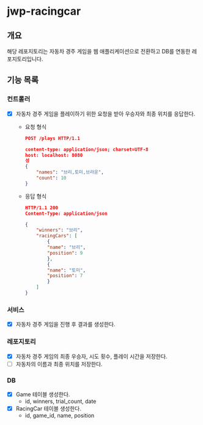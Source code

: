 # jwp-racingcar

## 개요

해당 레포지토리는 자동차 경주 게임을 웹 애플리케이션으로 전환하고 DB를 연동한 레포지토리입니다.

## 기능 목록

### 컨트롤러

- [x] 자동차 경주 게임을 플레이하기 위한 요청을 받아 우승자와 최종 위치를 응답한다.

    - 요청 형식
        ```json
        POST /plays HTTP/1.1
        
        content-type: application/json; charset=UTF-8
        host: localhost: 8080
        성
        {
            "names": "브리,토미,브라운",
            "count": 10
        }
        ```

    - 응답 형식
        ```json
        HTTP/1.1 200
        Content-Type: application/json
        
        {
            "winners": "브리",
            "racingCars": [
                {
                "name": "브리",
                "position": 9
                },
                {
                "name": "토미",
                "position": 7
                }
            ]
        }
        ```

### 서비스

- [x] 자동차 경주 게임을 진행 후 결과를 생성한다.

### 레포지토리

- [x] 자동차 경주 게임의 최종 우승자, 시도 횟수, 플레이 시간을 저장한다.
- [ ] 자동차의 이름과 최종 위치를 저장한다.

### DB

- [x] Game 테이블 생성한다.
    - id, winners, trial_count, date
- [x] RacingCar 테이블 생성한다.
    - id, game_id, name, position
